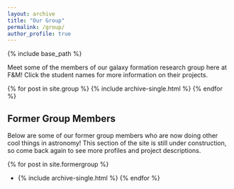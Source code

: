 ```yaml
---
layout: archive
title: "Our Group"
permalink: /group/
author_profile: true
---
```


{% include base_path %}

Meet some of the members of our galaxy formation research group here at F&M! Click the student names for more information on their projects.

{% for post in site.group %}
  {% include archive-single.html %}
{% endfor %}

## Former Group Members

Below are some of our former group members who are now doing other cool things in astronomy! This section of the site is still under construction, so come back again to see more profiles and project descriptions.


{% for post in site.formergroup %}
  - {% include archive-single.html %}
{% endfor %}
